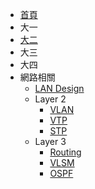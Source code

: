 * [首頁](/note)
* 大一
* [大二](/note/1072/sophomore)
* 大三
* 大四
* 網路相關
  * [LAN Design](/note/network-associate/landesign)
  * Layer 2
    * [VLAN](/note/network-associate/layer2/vlan)
    * [VTP](/note/network-associate/layer2/vtp)
    * [STP](/note/network-associate/layer2/stp)
  * Layer 3
    * [Routing](/note/network-associate/layer3/routing)
    * [VLSM](/note/network-associate/layer3/vlsm)
    * [OSPF](/note/network-associate/layer3/ospf)